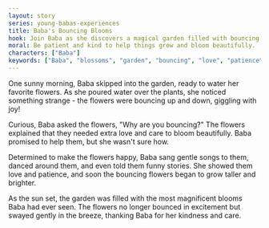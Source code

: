 ```yaml
---
layout: story
series: young-babas-experiences
title: Baba's Bouncing Blooms
hook: Join Baba as she discovers a magical garden filled with bouncing flowers!
moral: Be patient and kind to help things grow and bloom beautifully.
characters: ["Baba"]
keywords: ["Baba", "blossoms", "garden", "bouncing", "love", "patience", "grow", "blooms", "magical", "kindness"]
---
```


One sunny morning, Baba skipped into the garden, ready to water her favorite flowers. As she poured water over the plants, she noticed something strange - the flowers were bouncing up and down, giggling with joy!

Curious, Baba asked the flowers, "Why are you bouncing?" The flowers explained that they needed extra love and care to bloom beautifully. Baba promised to help them, but she wasn't sure how.

Determined to make the flowers happy, Baba sang gentle songs to them, danced around them, and even told them funny stories. She showed them love and patience, and soon the bouncing flowers began to grow taller and brighter.

As the sun set, the garden was filled with the most magnificent blooms Baba had ever seen. The flowers no longer bounced in excitement but swayed gently in the breeze, thanking Baba for her kindness and care.
